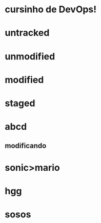 # cursinho de DevOps!
# untracked
# unmodified
# modified
# staged

# abcd

## modificando

# sonic>mario

# hgg

# sosos
